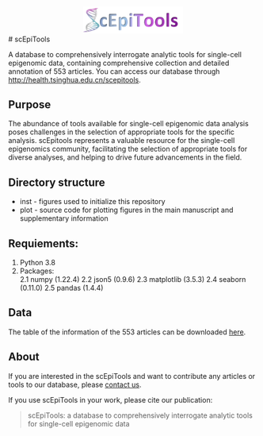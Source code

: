 <div align=center>
<img src = "inst/epi_logo.png" width = 40% height = 60%>
</div>   
# scEpiTools

A database to comprehensively interrogate analytic tools for single-cell epigenomic data, containing comprehensive collection and detailed annotation of 553 articles. You can access our database through http://health.tsinghua.edu.cn/scepitools.

## Purpose
The abundance of tools available for single-cell epigenomic data analysis poses challenges in the selection of appropriate tools for the specific analysis. scEpitools represents a valuable resource for the single-cell epigenomics community, facilitating the selection of appropriate tools for diverse analyses, and helping to drive future advancements in the field. 

## Directory structure
- inst - figures used to initialize this repository
- plot - source code for plotting figures in the main manuscript and supplementary information


## Requiements:  
1. Python 3.8
2. Packages:  
    2.1 numpy (1.22.4)
    2.2 json5 (0.9.6)
    2.3 matplotlib (3.5.3)
    2.4 seaborn (0.11.0)
    2.5 pandas (1.4.4)

## Data

The table of the information of the 553 articles can be downloaded [here](http://health.tsinghua.edu.cn/scepitools/help/data.tsv).


## About 


If you are interested in the scEpiTools and want to contribute any articles or tools to our database, please [contact us](http://health.tsinghua.edu.cn/scepitools/about.php).

If you use scEpiTools in your work, please cite our publication: 

> scEpiTools: a database to comprehensively interrogate analytic tools for single-cell epigenomic data
